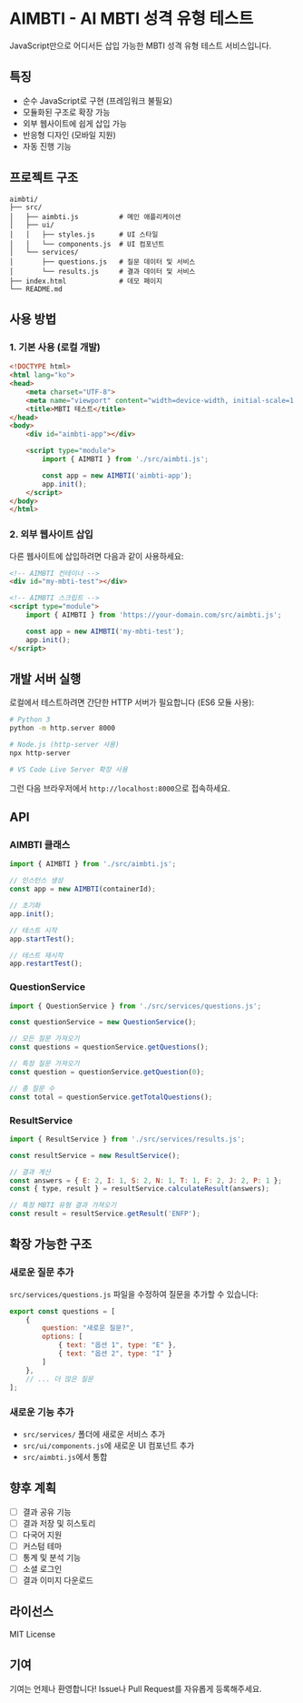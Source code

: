 # AIMBTI - AI MBTI 성격 유형 테스트

JavaScript만으로 어디서든 삽입 가능한 MBTI 성격 유형 테스트 서비스입니다.

## 특징

- 순수 JavaScript로 구현 (프레임워크 불필요)
- 모듈화된 구조로 확장 가능
- 외부 웹사이트에 쉽게 삽입 가능
- 반응형 디자인 (모바일 지원)
- 자동 진행 기능

## 프로젝트 구조

```
aimbti/
├── src/
│   ├── aimbti.js          # 메인 애플리케이션
│   ├── ui/
│   │   ├── styles.js      # UI 스타일
│   │   └── components.js  # UI 컴포넌트
│   └── services/
│       ├── questions.js   # 질문 데이터 및 서비스
│       └── results.js     # 결과 데이터 및 서비스
├── index.html             # 데모 페이지
└── README.md
```

## 사용 방법

### 1. 기본 사용 (로컬 개발)

```html
<!DOCTYPE html>
<html lang="ko">
<head>
    <meta charset="UTF-8">
    <meta name="viewport" content="width=device-width, initial-scale=1.0">
    <title>MBTI 테스트</title>
</head>
<body>
    <div id="aimbti-app"></div>

    <script type="module">
        import { AIMBTI } from './src/aimbti.js';

        const app = new AIMBTI('aimbti-app');
        app.init();
    </script>
</body>
</html>
```

### 2. 외부 웹사이트 삽입

다른 웹사이트에 삽입하려면 다음과 같이 사용하세요:

```html
<!-- AIMBTI 컨테이너 -->
<div id="my-mbti-test"></div>

<!-- AIMBTI 스크립트 -->
<script type="module">
    import { AIMBTI } from 'https://your-domain.com/src/aimbti.js';

    const app = new AIMBTI('my-mbti-test');
    app.init();
</script>
```

## 개발 서버 실행

로컬에서 테스트하려면 간단한 HTTP 서버가 필요합니다 (ES6 모듈 사용):

```bash
# Python 3
python -m http.server 8000

# Node.js (http-server 사용)
npx http-server

# VS Code Live Server 확장 사용
```

그런 다음 브라우저에서 `http://localhost:8000`으로 접속하세요.

## API

### AIMBTI 클래스

```javascript
import { AIMBTI } from './src/aimbti.js';

// 인스턴스 생성
const app = new AIMBTI(containerId);

// 초기화
app.init();

// 테스트 시작
app.startTest();

// 테스트 재시작
app.restartTest();
```

### QuestionService

```javascript
import { QuestionService } from './src/services/questions.js';

const questionService = new QuestionService();

// 모든 질문 가져오기
const questions = questionService.getQuestions();

// 특정 질문 가져오기
const question = questionService.getQuestion(0);

// 총 질문 수
const total = questionService.getTotalQuestions();
```

### ResultService

```javascript
import { ResultService } from './src/services/results.js';

const resultService = new ResultService();

// 결과 계산
const answers = { E: 2, I: 1, S: 2, N: 1, T: 1, F: 2, J: 2, P: 1 };
const { type, result } = resultService.calculateResult(answers);

// 특정 MBTI 유형 결과 가져오기
const result = resultService.getResult('ENFP');
```

## 확장 가능한 구조

### 새로운 질문 추가

`src/services/questions.js` 파일을 수정하여 질문을 추가할 수 있습니다:

```javascript
export const questions = [
    {
        question: "새로운 질문?",
        options: [
            { text: "옵션 1", type: "E" },
            { text: "옵션 2", type: "I" }
        ]
    },
    // ... 더 많은 질문
];
```

### 새로운 기능 추가

- `src/services/` 폴더에 새로운 서비스 추가
- `src/ui/components.js`에 새로운 UI 컴포넌트 추가
- `src/aimbti.js`에서 통합

## 향후 계획

- [ ] 결과 공유 기능
- [ ] 결과 저장 및 히스토리
- [ ] 다국어 지원
- [ ] 커스텀 테마
- [ ] 통계 및 분석 기능
- [ ] 소셜 로그인
- [ ] 결과 이미지 다운로드

## 라이선스

MIT License

## 기여

기여는 언제나 환영합니다! Issue나 Pull Request를 자유롭게 등록해주세요.
